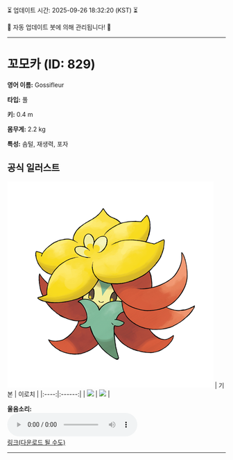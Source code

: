 
⏳ 업데이트 시간: 2025-09-26 18:32:20 (KST) ⏳

🤖 자동 업데이트 봇에 의해 관리됩니다! 🤖

---

# 꼬모카 (ID: 829)
**영어 이름:** Gossifleur

**타입:** 풀

**키:** 0.4 m

**몸무게:** 2.2 kg

**특성:** 솜털, 재생력, 포자

## 공식 일러스트
![](https://raw.githubusercontent.com/PokeAPI/sprites/master/sprites/pokemon/other/official-artwork/829.png)
| 기본 | 이로치 |
|:----:|:------:|
| <img src="http://play.pokemonshowdown.com/sprites/ani/gossifleur.gif" width="200"> | <img src="http://play.pokemonshowdown.com/sprites/ani-shiny/gossifleur.gif" width="200"> |

**울음소리:**<br><audio controls src="https://raw.githubusercontent.com/PokeAPI/cries/main/cries/pokemon/latest/829.ogg"></audio><br> [링크(다운로드 될 수도)](https://raw.githubusercontent.com/PokeAPI/cries/main/cries/pokemon/latest/829.ogg)


---
